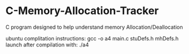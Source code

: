 # C-Memory-Allocation-Tracker
C program designed to help understand memory Allocation/Deallocation 

ubuntu complitation instructions: gcc -o a4 main.c stuDefs.h mhDefs.h
launch after compilation with: ./a4 
